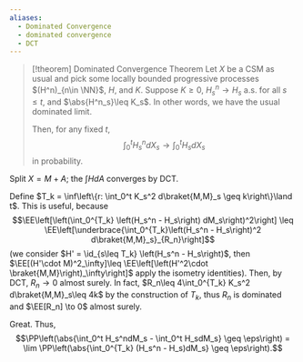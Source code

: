 ```yaml
---
aliases:
  - Dominated Convergence
  - dominated convergence
  - DCT
---
```

> [!theorem] Dominated Convergence Theorem
> Let $X$ be a CSM as usual and pick some locally bounded progressive processes $(H^n)_{n\in \NN}$, $H$, and $K$. Suppose $K\geq 0$, $H^n_s\to H_s$ a.s. for all $s\leq t$, and $\abs{H^n_s}\leq K_s$. In other words, we have the usual dominated limit.
> 
> Then, for any fixed $t$, $$\int_0^t H_s^n dX_s\to \int_0^t H_s dX_s$$in probability.

Split $X = M + A$; the $\int HdA$ converges by DCT.

Define $T_k = \inf\left\{r: \int_0^t K_s^2 d\braket{M,M}_s \geq k\right\}\land t$. This is useful, because$$\EE\left[\left(\int_0^{T_k} \left(H_s^n - H_s\right) dM_s\right)^2\right] \leq \EE\left[\underbrace{\int_0^{T_k}\left(H_s^n - H_s\right)^2 d\braket{M,M}_s}_{R_n}\right]$$(we consider $H' = \id_{s\leq T_k} \left(H_s^n - H_s\right)$, then $\EE[(H'\cdot M)^2_\infty]\leq \EE\left[\left(H'^2\cdot \braket{M,M}\right)_\infty\right]$ apply the isometry identities). Then, by DCT, $R_n\to 0$ almost surely. In fact, $R_n\leq 4\int_0^{T_k} K_s^2 d\braket{M,M}_s\leq 4k$ by the construction of $T_k$, thus $R_n$ is dominated and $\EE[R_n] \to 0$ almost surely.

Great. Thus,$$\PP\left(\abs{\int_0^t H_s^ndM_s - \int_0^t H_sdM_s} \geq \eps\right) = \lim \PP\left(\abs{\int_0^{T_k} (H_s^n - H_s)dM_s} \geq \eps\right).$$